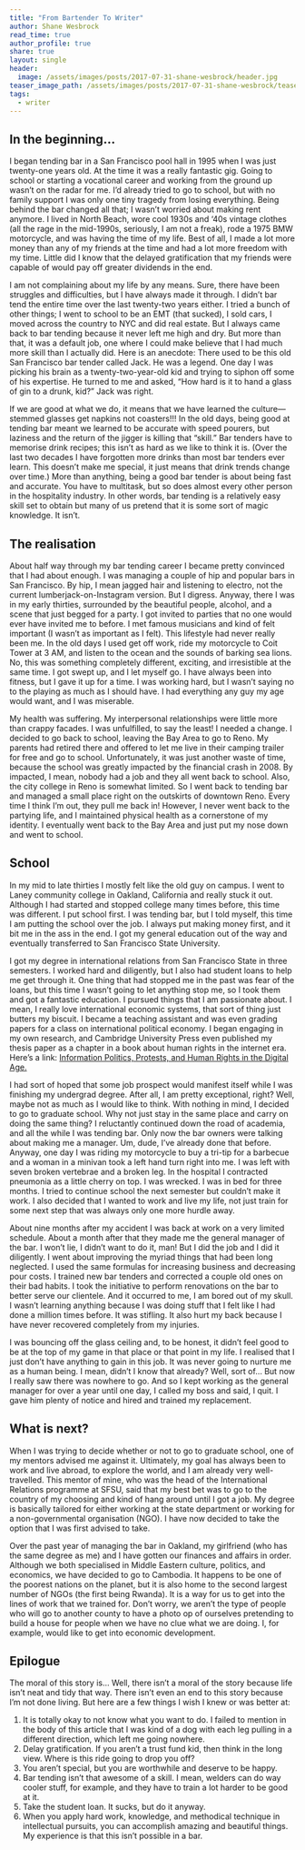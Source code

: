 ```yaml
---
title: "From Bartender To Writer"
author: Shane Wesbrock
read_time: true
author_profile: true
share: true
layout: single
header:
  image: /assets/images/posts/2017-07-31-shane-wesbrock/header.jpg
teaser_image_path: /assets/images/posts/2017-07-31-shane-wesbrock/teaser.jpg
tags:
  - writer
---
```


## In the beginning...
I began tending bar in a San Francisco pool hall in 1995 when I was just twenty-one years old. At the time it was a really fantastic gig. Going to school or starting a vocational career and working from the ground up wasn’t on the radar for me. I’d already tried to go to school, but with no family support I was only one tiny tragedy from losing everything. Being behind the bar changed all that; I wasn’t worried about making rent anymore. I lived in North Beach, wore cool 1930s and ‘40s vintage clothes (all the rage in the mid-1990s, seriously, I am not a freak), rode a 1975 BMW motorcycle, and was having the time of my life. Best of all, I made a lot more money than any of my friends at the time and had a lot more freedom with my time. Little did I know that the delayed gratification that my friends were capable of would pay off greater dividends in the end.

I am not complaining about my life by any means. Sure, there have been struggles and difficulties, but I have always made it through. I didn’t bar tend the entire time over the last twenty-two years either. I tried a bunch of other things; I went to school to be an EMT (that sucked), I sold cars, I moved across the country to NYC and did real estate. But I always came back to bar tending because it never left me high and dry. But more than that, it was a default job, one where I could make believe that I had much more skill than I actually did. Here is an anecdote:
There used to be this old San Francisco bar tender called Jack. He was a legend. One day I was picking his brain as a twenty-two-year-old kid and trying to siphon off some of his expertise. He turned to me and asked, “How hard is it to hand a glass of gin to a drunk, kid?” Jack was right.

If we are good at what we do, it means that we have learned the culture—stemmed glasses get napkins not coasters!!! In the old days, being good at tending bar meant we learned to be accurate with speed pourers, but laziness and the return of the jigger is killing that “skill.” Bar tenders have to memorise drink recipes; this isn’t as hard as we like to think it is. (Over the last two decades I have forgotten more drinks than most bar tenders ever learn. This doesn’t make me special, it just means that drink trends change over time.) More than anything, being a good bar tender is about being fast and accurate. You have to multitask, but so does almost every other person in the hospitality industry. In other words, bar tending is a relatively easy skill set to obtain but many of us pretend that it is some sort of magic knowledge. It isn’t.

## The realisation
About half way through my bar tending career I became pretty convinced that I had about enough. I was managing a couple of hip and popular bars in San Francisco. By hip, I mean jagged hair and listening to electro, not the current lumberjack-on-Instagram version. But I digress. Anyway, there I was in my early thirties, surrounded by the beautiful people, alcohol, and a scene that just begged for a party. I got invited to parties that no one would ever have invited me to before. I met famous musicians and kind of felt important (I wasn’t as important as I felt). This lifestyle had never really been me. In the old days I used get off work, ride my motorcycle to Coit Tower at 3 AM, and listen to the ocean and the sounds of barking sea lions. No, this was something completely different, exciting, and irresistible at the same time. I got swept up, and I let myself go. I have always been into fitness, but I gave it up for a time. I was working hard, but I wasn’t saying no to the playing as much as I should have. I had everything any guy my age would want, and I was miserable.

My health was suffering. My interpersonal relationships were little more than crappy facades. I was unfulfilled, to say the least! I needed a change. I decided to go back to school, leaving the Bay Area to go to Reno. My parents had retired there and offered to let me live in their camping trailer for free and go to school. Unfortunately, it was just another waste of time, because the school was greatly impacted by the financial crash in 2008. By impacted, I mean, nobody had a job and they all went back to school. Also, the city college in Reno is somewhat limited. So I went back to tending bar and managed a small place right on the outskirts of downtown Reno. Every time I think I’m out, they pull me back in! However, I never went back to the partying life, and I maintained physical health as a cornerstone of my identity. I eventually went back to the Bay Area and just put my nose down and went to school.

## School
In my mid to late thirties I mostly felt like the old guy on campus. I went to Laney community college in Oakland, California and really stuck it out. Although I had started and stopped college many times before, this time was different. I put school first. I was tending bar, but I told myself, this time I am putting the school over the job. I always put making money first, and it bit me in the ass in the end. I got my general education out of the way and eventually transferred to San Francisco State University.

I got my degree in international relations from San Francisco State in three semesters. I worked hard and diligently, but I also had student loans to help me get through it. One thing that had stopped me in the past was fear of the loans, but this time I wasn’t going to let anything stop me, so I took them and got a fantastic education. I pursued things that I am passionate about. I mean, I really love international economic systems, that sort of thing just butters my biscuit. I became a teaching assistant and was even grading papers for a class on international political economy. I began engaging in my own research, and Cambridge University Press even published my thesis paper as a chapter in a book about human rights in the internet era. Here’s a link: [Information Politics, Protests, and Human Rights in the Digital Age.](https://books.google.com/books?id=nS_xCwAAQBAJ&pg=PR4&lpg=PR4&dq=Monshipouri+cambridge&source=bl&ots=X_kaJly65O&sig=quUKLennvbZ7VL_Qo6m6VP-8fUY&hl=en&sa=X&ved=0ahUKEwidgb7Al53UAhXkz1QKHbTxBIkQ6AEINDAD#v=onepage&q=Monshipouri%20cambridge&f=false "Information Politics, Protests, and Human Rights in the Digital Age.")

I had sort of hoped that some job prospect would manifest itself while I was finishing my undergrad degree. After all, I am pretty exceptional, right? Well, maybe not as much as I would like to think. With nothing in mind, I decided to go to graduate school. Why not just stay in the same place and carry on doing the same thing? I reluctantly continued down the road of academia, and all the while I was tending bar. Only now the bar owners were talking about making me a manager. Um, dude, I’ve already done that before. Anyway, one day I was riding my motorcycle to buy a tri-tip for a barbecue and a woman in a minivan took a left hand turn right into me. I was left with seven broken vertebrae and a broken leg. In the hospital I contracted pneumonia as a little cherry on top. I was wrecked. I was in bed for three months. I tried to continue school the next semester but couldn’t make it work. I also decided that I wanted to work and live my life, not just train for some next step that was always only one more hurdle away.

About nine months after my accident I was back at work on a very limited schedule. About a month after that they made me the general manager of the bar. I won’t lie, I didn’t want to do it, man! But I did the job and I did it diligently. I went about improving the myriad things that had been long neglected. I used the same formulas for increasing business and decreasing pour costs. I trained new bar tenders and corrected a couple old ones on their bad habits. I took the initiative to perform renovations on the bar to better serve our clientele. And it occurred to me, I am bored out of my skull. I wasn’t learning anything because I was doing stuff that I felt like I had done a million times before. It was stifling. It also hurt my back because I have never recovered completely from my injuries.

I was bouncing off the glass ceiling and, to be honest, it didn’t feel good to be at the top of my game in that place or that point in my life. I realised that I just don’t have anything to gain in this job. It was never going to nurture me as a human being. I mean, didn’t I know that already? Well, sort of… But now I really saw there was nowhere to go. And so I kept working as the general manager for over a year until one day, I called my boss and said, I quit. I gave him plenty of notice and hired and trained my replacement.

## What is next?
When I was trying to decide whether or not to go to graduate school, one of my mentors advised me against it. Ultimately, my goal has always been to work and live abroad, to explore the world, and I am already very well-travelled. This mentor of mine, who was the head of the International Relations programme at SFSU, said that my best bet was to go to the country of my choosing and kind of hang around until I got a job. My degree is basically tailored for either working at the state department or working for a non-governmental organisation (NGO). I have now decided to take the option that I was first advised to take.

Over the past year of managing the bar in Oakland, my girlfriend (who has the same degree as me) and I have gotten our finances and affairs in order. Although we both specialised in Middle Eastern culture, politics, and economics, we have decided to go to Cambodia. It happens to be one of the poorest nations on the planet, but it is also home to the second largest number of NGOs (the first being Rwanda). It is a way for us to get into the lines of work that we trained for. Don’t worry, we aren’t the type of people who will go to another county to have a photo op of ourselves pretending to build a house for people when we have no clue what we are doing. I, for example, would like to get into economic development.

## Epilogue
The moral of this story is… Well, there isn’t a moral of the story because life isn’t neat and tidy that way. There isn’t even an end to this story because I’m not done living. But here are a few things I wish I knew or was better at:
1.	It is totally okay to not know what you want to do. I failed to mention in the body of this article that I was kind of a dog with each leg pulling in a different direction, which left me going nowhere.
2. Delay gratification. If you aren’t a trust fund kid, then think in the long view. Where is this ride going to drop you off?
3.	You aren’t special, but you are worthwhile and deserve to be happy.
4.	Bar tending isn’t that awesome of a skill. I mean, welders can do way cooler stuff, for example, and they have to train a lot harder to be good at it.
5.	Take the student loan. It sucks, but do it anyway.
6.	When you apply hard work, knowledge, and methodical technique in intellectual pursuits, you can accomplish amazing and beautiful things. My experience is that this isn’t possible in a bar.
